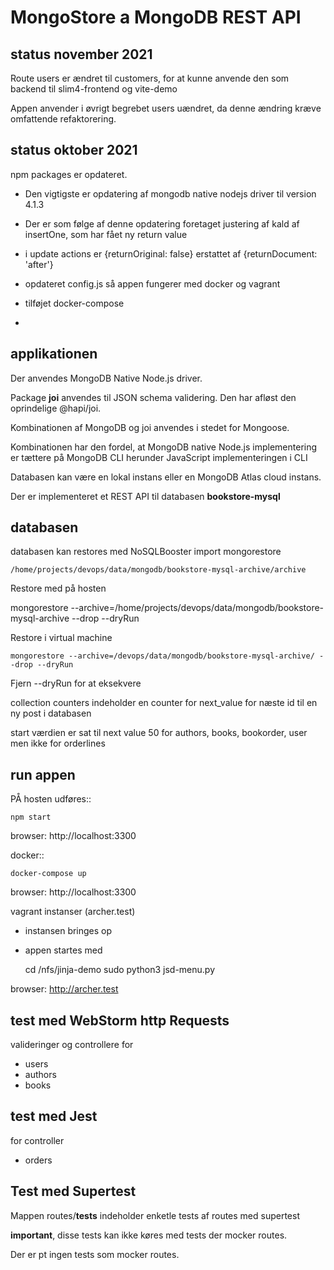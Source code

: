 # MongoStore a MongoDB REST API

## status november 2021

Route users er ændret til customers, for at kunne anvende den som backend til slim4-frontend og vite-demo

Appen anvender i øvrigt begrebet users uændret, da denne ændring kræve omfattende refaktorering.


## status oktober 2021

npm packages er opdateret.

- Den vigtigste er opdatering af mongodb native nodejs driver til version 4.1.3
- Der er som følge af denne opdatering foretaget justering af kald af insertOne, som har fået ny return value
- i update actions er {returnOriginal: false} erstattet af {returnDocument: 'after'}

- opdateret config.js så appen fungerer med docker og vagrant
- tilføjet docker-compose
- 
## applikationen

Der anvendes MongoDB Native Node.js driver.
 
Package **joi** anvendes til JSON schema validering. Den har afløst den oprindelige @hapi/joi.

Kombinationen af MongoDB og joi anvendes i stedet for Mongoose. 

Kombinationen har den fordel, at MongoDB native Node.js implementering er tættere på MongoDB CLI herunder JavaScript implementeringen i CLI

Databasen kan være en lokal instans eller en MongoDB Atlas cloud instans. 

Der er implementeret et REST API til databasen **bookstore-mysql**

## databasen 

databasen kan restores med NoSQLBooster import mongorestore

    /home/projects/devops/data/mongodb/bookstore-mysql-archive/archive
    
Restore med på hosten

  mongorestore --archive=/home/projects/devops/data/mongodb/bookstore-mysql-archive --drop --dryRun

Restore i virtual machine

    mongorestore --archive=/devops/data/mongodb/bookstore-mysql-archive/ --drop --dryRun

Fjern --dryRun for at eksekvere 

collection counters indeholder en counter for next_value for næste id til en ny post i databasen

start værdien er sat til next value 50 for authors, books, bookorder, user men ikke for orderlines


## run appen
PÅ hosten udføres::

    npm start

browser: http://localhost:3300

docker::

    docker-compose up

browser: http://localhost:3300

vagrant instanser (archer.test)

- instansen bringes op
- appen startes med
    
    cd /nfs/jinja-demo
    sudo python3 jsd-menu.py

browser: http://archer.test
## test med WebStorm http Requests

valideringer og controllere for

- users
- authors
- books

## test med Jest

for controller

- orders

## Test med Supertest

Mappen routes/__tests__ indeholder enketle tests af routes med supertest

**important**, disse tests kan ikke køres med tests der mocker routes.

Der er pt ingen tests som mocker routes.


  
